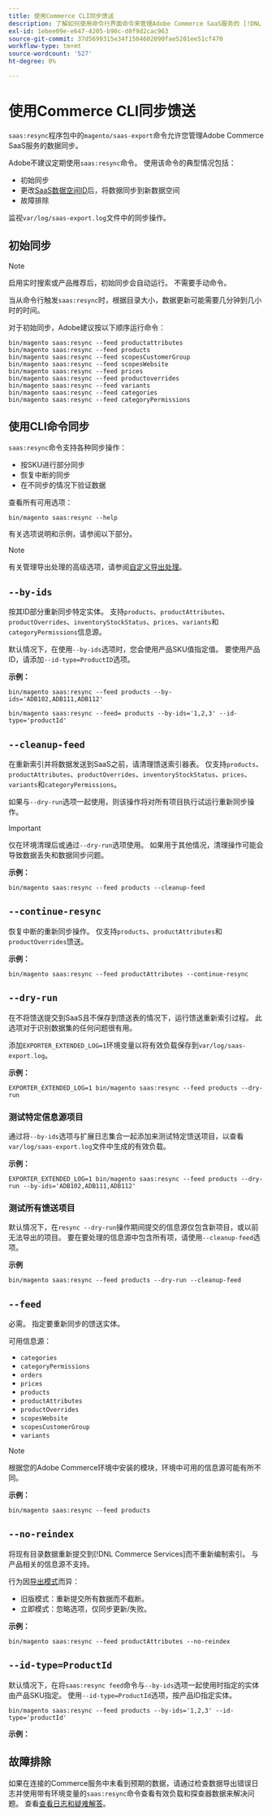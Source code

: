 ```yaml
---
title: 使用Commerce CLI同步馈送
description: 了解如何使用命令行界面命令来管理Adobe Commerce SaaS服务的 [!DNL data export extension] 的馈送和进程。
exl-id: 1ebee09e-e647-4205-b90c-d0f9d2cac963
source-git-commit: 37d5699315e34f1504602090fae5201ee51cf470
workflow-type: tm+mt
source-wordcount: '527'
ht-degree: 0%

---
```


# 使用Commerce CLI同步馈送

`saas:resync`程序包中的`magento/saas-export`命令允许您管理Adobe Commerce SaaS服务的数据同步。

Adobe不建议定期使用`saas:resync`命令。 使用该命令的典型情况包括：

- 初始同步
- 更改[SaaS数据空间ID](https://experienceleague.adobe.com/zh-hans/docs/commerce-admin/config/services/saas)后，将数据同步到新数据空间
- 故障排除

监视`var/log/saas-export.log`文件中的同步操作。

## 初始同步

>[!NOTE]
>
>启用实时搜索或产品推荐后，初始同步会自动运行。 不需要手动命令。

当从命令行触发`saas:resync`时，根据目录大小，数据更新可能需要几分钟到几小时的时间。

对于初始同步，Adobe建议按以下顺序运行命令：

```shell
bin/magento saas:resync --feed productattributes
bin/magento saas:resync --feed products
bin/magento saas:resync --feed scopesCustomerGroup
bin/magento saas:resync --feed scopesWebsite
bin/magento saas:resync --feed prices
bin/magento saas:resync --feed productoverrides
bin/magento saas:resync --feed variants
bin/magento saas:resync --feed categories
bin/magento saas:resync --feed categoryPermissions
```

## 使用CLI命令同步

`saas:resync`命令支持各种同步操作：

- 按SKU进行部分同步
- 恢复中断的同步
- 在不同步的情况下验证数据

查看所有可用选项：

```shell
bin/magento saas:resync --help
```

有关选项说明和示例，请参阅以下部分。


>[!NOTE]
>
>有关管理导出处理的高级选项，请参阅[自定义导出处理](customize-export-processing.md)。

## `--by-ids`

按其ID部分重新同步特定实体。 支持`products`、`productAttributes`、`productOverrides`、`inventoryStockStatus`、`prices`、`variants`和`categoryPermissions`信息源。

默认情况下，在使用`--by-ids`选项时，您会使用产品SKU值指定值。 要使用产品ID，请添加`--id-type=ProductID`选项。

**示例：**

```shell
bin/magento saas:resync --feed products --by-ids='ADB102,ADB111,ADB112'

bin/magento saas:resync --feed= products --by-ids='1,2,3' --id-type='productId'
```


## `--cleanup-feed`

在重新索引并将数据发送到SaaS之前，请清理馈送索引器表。 仅支持`products`、`productAttributes`、`productOverrides`、`inventoryStockStatus`、`prices`、`variants`和`categoryPermissions`。

如果与`--dry-run`选项一起使用，则该操作将对所有项目执行试运行重新同步操作。

>[!IMPORTANT]
>
>仅在环境清理后或通过`--dry-run`选项使用。 如果用于其他情况，清理操作可能会导致数据丢失和数据同步问题。

**示例：**

```shell
bin/magento saas:resync --feed products --cleanup-feed
```

## `--continue-resync`

恢复中断的重新同步操作。 仅支持`products`、`productAttributes`和`productOverrides`馈送。

**示例：**

```shell
bin/magento saas:resync --feed productAttributes --continue-resync
```

## `--dry-run`

在不将馈送提交到SaaS且不保存到馈送表的情况下，运行馈送重新索引过程。 此选项对于识别数据集的任何问题很有用。

添加`EXPORTER_EXTENDED_LOG=1`环境变量以将有效负载保存到`var/log/saas-export.log`。

**示例：**

```shell
EXPORTER_EXTENDED_LOG=1 bin/magento saas:resync --feed products --dry-run
```

### 测试特定信息源项目

通过将`--by-ids`选项与扩展日志集合一起添加来测试特定馈送项目，以查看`var/log/saas-export.log`文件中生成的有效负载。

**示例：**

```shell
EXPORTER_EXTENDED_LOG=1 bin/magento saas:resync --feed products --dry-run --by-ids='ADB102,ADB111,ADB112'
```

### 测试所有馈送项目

默认情况下，在`resync --dry-run`操作期间提交的信息源仅包含新项目，或以前无法导出的项目。 要在要处理的信息源中包含所有项，请使用`--cleanup-feed`选项。

**示例**

```shell
bin/magento saas:resync --feed products --dry-run --cleanup-feed
```

## `--feed`

必需。 指定要重新同步的馈送实体。

可用信息源：

- `categories`
- `categoryPermissions`
- `orders`
- `prices`
- `products`
- `productAttributes`
- `productOverrides`
- `scopesWebsite`
- `scopesCustomerGroup`
- `variants`

>[!NOTE]
>
>根据您的Adobe Commerce环境中安装的模块，环境中可用的信息源可能有所不同。

**示例：**

```shell
bin/magento saas:resync --feed products
```

## `--no-reindex`

将现有目录数据重新提交到[!DNL Commerce Services]而不重新编制索引。 与产品相关的信息源不支持。

行为因[导出模式](data-synchronization.md#synchronization-modes)而异：

- 旧版模式：重新提交所有数据而不截断。
- 立即模式：忽略选项，仅同步更新/失败。

**示例：**

```shell
bin/magento saas:resync --feed productAttributes --no-reindex
```

## `--id-type=ProductId`

默认情况下，在将`saas:resync feed`命令与`--by-ids`选项一起使用时指定的实体由产品SKU指定。 使用`--id-type=ProductId`选项，按产品ID指定实体。

```shell
bin/magento saas:resync --feed products --by-ids='1,2,3' --id-type='productId'
```

**示例：**

## 故障排除

如果在连接的Commerce服务中未看到预期的数据，请通过检查数据导出错误日志并使用带有环境变量的`saas:resync`命令查看有效负载和探查器数据来解决问题。 查看[查看日志和疑难解答](troubleshooting-logging.md)。
